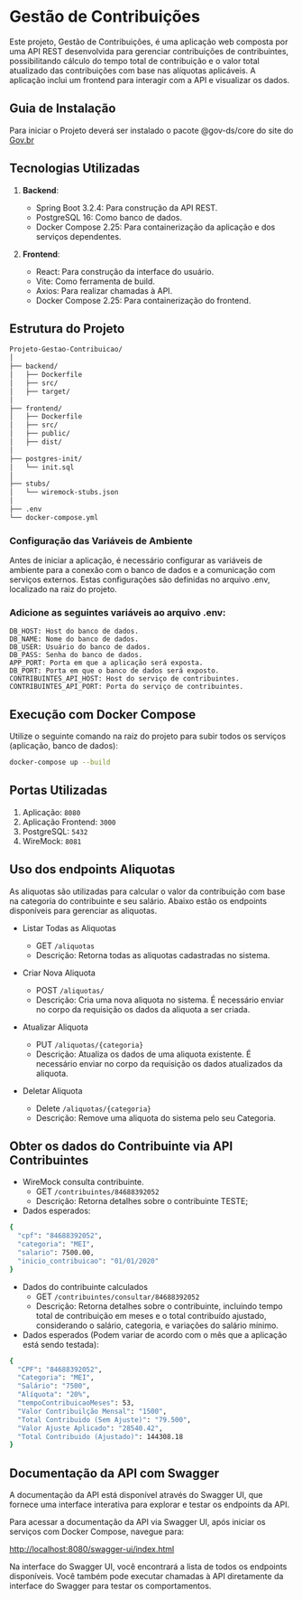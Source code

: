 # Gestão de Contribuições

Este projeto, Gestão de Contribuições, é uma aplicação web composta por uma API REST desenvolvida para gerenciar contribuições de contribuintes, possibilitando cálculo do tempo total de contribuição e o valor total atualizado das contribuições com base nas alíquotas aplicáveis. A aplicação inclui um frontend para interagir com a API e visualizar os dados.

## Guia de Instalação

Para iniciar o Projeto deverá ser instalado o pacote @gov-ds/core do site do [Gov.br](https://www.gov.br/ds/como-comecar/instalacao)


## Tecnologias Utilizadas

1. **Backend**:
   - Spring Boot 3.2.4: Para construção da API REST.
   - PostgreSQL 16: Como banco de dados.
   - Docker Compose 2.25: Para containerização da aplicação e dos serviços dependentes.

2. **Frontend**:
   - React: Para construção da interface do usuário.
   - Vite: Como ferramenta de build.
   - Axios: Para realizar chamadas à API.
   - Docker Compose 2.25: Para containerização do frontend.

## Estrutura do Projeto

```bash
Projeto-Gestao-Contribuicao/
│
├── backend/
│   ├── Dockerfile
│   ├── src/
│   ├── target/
│   
├── frontend/
│   ├── Dockerfile
│   ├── src/
│   ├── public/
│   ├── dist/
│   
├── postgres-init/
│   └── init.sql
│
├── stubs/
│   └── wiremock-stubs.json
│
├── .env
└── docker-compose.yml
```

### Configuração das Variáveis de Ambiente
Antes de iniciar a aplicação, é necessário configurar as variáveis de ambiente para a conexão com o banco de dados e a comunicação com serviços externos. Estas configurações são definidas no arquivo .env, localizado na raiz do projeto.

### Adicione as seguintes variáveis ao arquivo .env:

    DB_HOST: Host do banco de dados.
    DB_NAME: Nome do banco de dados.
    DB_USER: Usuário do banco de dados.
    DB_PASS: Senha do banco de dados.
    APP_PORT: Porta em que a aplicação será exposta.
    DB_PORT: Porta em que o banco de dados será exposto.
    CONTRIBUINTES_API_HOST: Host do serviço de contribuintes.
    CONTRIBUINTES_API_PORT: Porta do serviço de contribuintes.

## Execução com Docker Compose

Utilize o seguinte comando na raiz  do projeto  para subir todos os serviços (aplicação, banco de dados):

```bash
docker-compose up --build
```

## Portas Utilizadas

1. Aplicação: `8080`
2. Aplicação Frontend: `3000`
3. PostgreSQL: `5432`
4. WireMock: `8081`


## Uso dos endpoints Aliquotas
As aliquotas são utilizadas para calcular o valor da contribuição com base na categoria do contribuinte e seu salário. Abaixo estão os endpoints disponíveis para gerenciar as aliquotas.

- Listar Todas as Aliquotas
    * GET `/aliquotas`
    * Descrição: Retorna todas as aliquotas cadastradas no sistema.


- Criar Nova Aliquota
    * POST `/aliquotas/`
    * Descrição: Cria uma nova aliquota no sistema. É necessário enviar no corpo da requisição os dados da aliquota a ser criada.

- Atualizar Aliquota
    * PUT `/aliquotas/{categoria}`
    * Descrição: Atualiza os dados de uma aliquota existente. É necessário enviar no corpo da requisição os dados atualizados da aliquota.
- Deletar Aliquota
    * Delete `/aliquotas/{categoria}`
    * Descrição: Remove uma aliquota do sistema pelo seu Categoria.

## Obter  os dados do Contribuinte via API Contribuintes

- WireMock consulta contribuinte.
    * GET `/contribuintes/84688392052`
    * Descrição: Retorna detalhes sobre o contribuinte TESTE;
- Dados esperados:
```bash
{
  "cpf": "84688392052",
  "categoria": "MEI",
  "salario": 7500.00,
  "inicio_contribuicao": "01/01/2020"
}
```

- Dados do contribuinte calculados
    * GET `/contribuintes/consultar/84688392052`
    * Descrição: Retorna detalhes sobre o contribuinte, incluindo tempo total
      de contribuição em meses e o total contribuído ajustado, considerando o
      salário, categoria, e variações do salário mínimo.
- Dados esperados (Podem variar de acordo com o mês que a aplicação está sendo testada):
```bash
{
  "CPF": "84688392052",
  "Categoria": "MEI",
  "Salário": "7500",
  "Alíquota": "20%",
  "tempoContribuicaoMeses": 53,
  "Valor Contribuilção Mensal": "1500",
  "Total Contribuido (Sem Ajuste)": "79.500",
  "Valor Ajuste Aplicado": "28540.42",
  "Total Contribuido (Ajustado)": 144308.18
}
```

## Documentação da API com Swagger

A documentação da API está disponível através do Swagger UI, que fornece uma interface interativa para explorar e testar os endpoints da API.

Para acessar a documentação da API via Swagger UI, após iniciar os serviços com Docker Compose, navegue para:

[http://localhost:8080/swagger-ui/index.html](http://localhost:8080/swagger-ui/index.html)

Na interface do Swagger UI, você encontrará a lista de todos os endpoints disponíveis. Você também pode executar chamadas à API diretamente da interface do Swagger para testar os comportamentos. 

